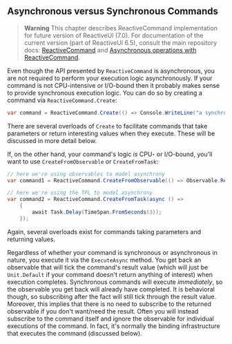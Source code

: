 ## Asynchronous versus Synchronous Commands

> **Warning** This chapter describes ReactiveCommand implementation for future version of ReactiveUI (7.0). For documentation of the current version (part of ReactiveUI 6.5), consult the main repository docs: [ReactiveCommand](https://github.com/reactiveui/ReactiveUI/blob/master/docs/basics/reactive-command.md) and [Asynchronous operations with ReactiveCommand](https://github.com/reactiveui/ReactiveUI/blob/master/docs/basics/reactive-command-async.md). 

Even though the API presented by `ReactiveCommand` is asynchronous, you are not required to perform your execution logic asynchronously. If your command is not CPU-intensive or I/O-bound then it probably makes sense to provide synchronous execution logic. You can do so by creating a command via `ReactiveCommand.Create`:

```cs
var command = ReactiveCommand.Create(() => Console.WriteLine("a synchronous reactive command));
```

There are several overloads of `Create` to facilitate commands that take parameters or return interesting values when they execute. These will be discussed in more detail below.

If, on the other hand, your command's logic *is* CPU- or I/O-bound, you'll want to use `CreateFromObservable` or `CreateFromTask`:

```cs
// here we're using observables to model asynchrony
var command1 = ReactiveCommand.CreateFromObservable(() => Observable.Return(Unit.Default).Delay(TimeSpan.FromSeconds(3)));

// here we're using the TPL to model asynchrony
var command2 = ReactiveCommand.CreateFromTask(async () =>
    {
        await Task.Delay(TimeSpan.FromSeconds(3)); 
    });
```

Again, several overloads exist for commands taking parameters and returning values.

Regardless of whether your command is synchronous or asynchronous in nature, you execute it via the `ExecuteAsync` method. You get back an observable that will tick the command's result value (which will just be `Unit.Default` if your command doesn't return anything of interest) when execution completes. Synchronous commands will execute _immediately_, so the observable you get back will already have completed. It is behavioral though, so subscribing after the fact will still tick through the result value. Moreover, this implies that there is no need to subscribe to the returned observable if you don't want/need the result. Often you will instead subscribe to the command itself and ignore the observable for individual executions of the command. In fact, it's normally the binding infrastructure that executes the command (discussed below).
